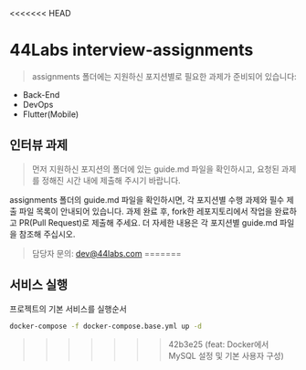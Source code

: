 <<<<<<< HEAD
# 44Labs interview-assignments

> assignments 폴더에는 지원하신 포지션별로 필요한 과제가 준비되어 있습니다:
- Back-End
- DevOps
- Flutter(Mobile)

## 인터뷰 과제
> 먼저 지원하신 포지션의 폴더에 있는 guide.md 파일을 확인하시고, 요청된 과제를 정해진 시간 내에 제출해 주시기 바랍니다.

assignments 폴더의 guide.md 파일을 확인하시면, 각 포지션별 수행 과제와 필수 제출 파일 목록이 안내되어 있습니다.
과제 완료 후, fork한 레포지토리에서 작업을 완료하고 PR(Pull Request)로 제출해 주세요.
더 자세한 내용은 각 포지션별 guide.md 파일을 참조해 주십시오.

> 담당자 문의: dev@44labs.com
=======
## 서비스 실행

프로젝트의 기본 서비스를 실행순서

```bash
docker-compose -f docker-compose.base.yml up -d
```
>>>>>>> 42b3e25 (feat: Docker에서 MySQL 설정 및 기본 사용자 구성)

